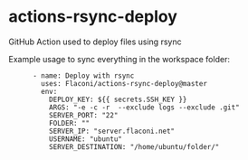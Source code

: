 # actions-rsync-deploy
GitHub Action used to deploy files using rsync

Example usage to sync everything in the workspace folder:
```
      - name: Deploy with rsync
        uses: Flaconi/actions-rsync-deploy@master
        env:
          DEPLOY_KEY: ${{ secrets.SSH_KEY }}
          ARGS: "-e -c -r  --exclude logs --exclude .git"
          SERVER_PORT: "22"
          FOLDER: ""
          SERVER_IP: "server.flaconi.net"
          USERNAME: "ubuntu"
          SERVER_DESTINATION: "/home/ubuntu/folder/"
```
